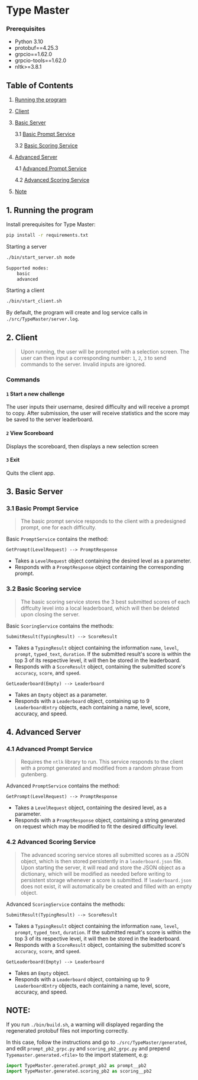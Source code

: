# Type Master

### Prerequisites

+ Python 3.10
+ protobuf==4.25.3
+ grpcio==1.62.0 
+ grpcio-tools==1.62.0 
+ nltk>=3.8.1

## Table of Contents 

1. [Running the program](#1-running-the-program)

2. [Client](#2-client)
 
3. [Basic Server](#3-basic-server)
      
    3.1 [Basic Prompt Service](#31-basic-prompt-service)

    3.2 [Basic Scoring Service](#32-basic-scoring-service)

4. [Advanced Server](#4-advanced-server)

    4.1 [Advanced Prompt Service](#41-advanced-prompt-service)
    
    4.2 [Advanced Scoring Service](#42-advanced-scoring-service)

5. [Note](#note)

## 1. Running the program

Install prerequisites for Type Master:
```sh
pip install -r requirements.txt
```
Starting a server
```sh
./bin/start_server.sh mode

Supported modes:
    basic
    advanced
```
Starting a client
```sh
./bin/start_client.sh
```

By default, the program will create and log service calls in `./src/TypeMaster/server.log`.

## 2. Client

> Upon running, the user will be prompted with a selection screen. The user can then input a corresponding number: `1`, `2`, `3` to send commands to the server. Invalid inputs are ignored.

### Commands

#### `1` Start a new challenge

The user inputs their username, desired difficulty and will receive a prompt to copy. After submission, the user will receive statistics and the score may be saved to the server leaderboard.

#### `2` View Scoreboard

Displays the scoreboard, then displays a new selection screen

#### `3` Exit 

Quits the client app.

## 3. Basic Server

### 3.1 Basic Prompt Service

> The basic prompt service responds to the client with a predesigned prompt, one for each difficulty. 

Basic `PromptService` contains the method: 

`GetPrompt(LevelRequest) --> PromptResponse`
* Takes a `LevelRequest` object containing the desired level as a parameter. 
* Responds with a `PromptResponse` object containing the corresponding prompt.

### 3.2 Basic Scoring service

> The basic scoring service stores the 3 best submitted scores of each diffculty level into a local leaderboard, which will then be deleted upon closing the server.

Basic `ScoringService` contains the methods:

`SubmitResult(TypingResult) --> ScoreResult` 
* Takes a `TypingResult` object containing the information `name`, `level`, `prompt`, `typed_text`, `duration`. If the submitted result's score is within the top 3 of its respective level, it will then be stored in the leaderboard. 
* Responds with a `ScoreResult` object, containing the submitted score's `accuracy`, `score`, and `speed`.

`GetLeaderboard(Empty) --> Leaderboard`

* Takes an `Empty` object as a parameter. 
* Responds with a `Leaderboard` object, containing up to 9 `LeaderboardEntry` objects, each containing a name, level, score, accuracy, and speed.

## 4. Advanced Server 

### 4.1 Advanced Prompt Service

> Requires the `ntlk` library to run. This service responds to the client with a prompt generated and modified from a random phrase from gutenberg.

Advanced `PromptService` contains the method: 

`GetPrompt(LevelRequest) --> PromptResponse`
* Takes a `LevelRequest` object, containing the desired level, as a parameter.
* Responds with a `PromptResponse` object, containing a string generated on request which may be modified to fit the desired difficulty level.

### 4.2 Advanced Scoring Service

> The advanced scoring service stores all submitted scores as a JSON object, which is then stored persistently in a `leaderboard.json` file. Upon starting the server, it will read and store the JSON object as a dictionary, which will be modified as needed before writing to persistent storage whenever a score is submitted. If `leaderboard.json` does not exist, it will automatically be created and filled with an empty object.

Advanced `ScoringService` contains the methods:

`SubmitResult(TypingResult) --> ScoreResult`
* Takes a `TypingResult` object containing the information `name`, `level`, `prompt`, `typed_text`, `duration`. If the submitted result's score is within the top 3 of its respective level, it will then be stored in the leaderboard.
* Responds with a `ScoreResult` object, containing the submitted score's `accuracy`, `score`, and `speed`.

`GetLeaderboard(Empty) --> Leaderboard`
* Takes an `Empty` object.
* Responds with a `Leaderboard` object, containing up to 9 `LeaderboardEntry` objects, each containing a name, level, score, accuracy, and speed.

## NOTE:

If you run `./bin/build.sh`, a warning will displayed regarding the regenerated protobuf files not importing correctly.

In this case, follow the instructions and go to `./src/TypeMaster/generated`, and edit `prompt_pb2_grpc.py` and `scoring_pb2_grpc.py` and prepend `Typemaster.generated.<file>` to the import statement, e.g:

```py
import TypeMaster.generated.prompt_pb2 as prompt__pb2
import TypeMaster.generated.scoring_pb2 as scoring__pb2
```